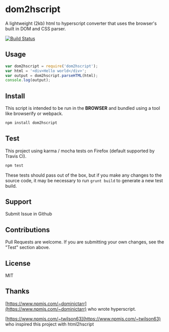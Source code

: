 # dom2hscript
A lightweight (2kb) html to hyperscript converter that uses the browser's built in DOM and CSS parser.

[![Build Status](https://travis-ci.org/AkeemMcLennon/dom2hscript.svg?branch=master)](https://travis-ci.org/AkeemMcLennon/dom2hscript)

## Usage

``` js
var dom2hscript = require('dom2hscript');
var html = '<div>Hello world</div>';
var output = dom2hscript.parseHTML(html);
console.log(output);
```

## Install

This script is intended to be run in the **BROWSER** and bundled using a tool like browserify or webpack.

``` sh
npm install dom2hscript
```

## Test

This project using karma / mocha tests on Firefox (default supported by Travis CI). 

``` sh
npm test
```

These tests should pass out of the box, but if you make any changes to the source code, it may be necessary to run `grunt build` to generate a new test build.

## Support

Submit Issue in Github

## Contributions

Pull Requests are welcome. If you are submitting your own changes, see the "Test" section above.

## License

MIT

## Thanks

[https://www.npmjs.com/~dominictarr](https://www.npmjs.com/~dominictarr) who wrote hyperscript.

[https://www.npmjs.com/~twilson63](https://www.npmjs.com/~twilson63) who inspired this project with html2hscript
